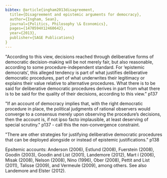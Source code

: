 ```yaml
---
bibtex: @article{ingham2013disagreement,
  title={Disagreement and epistemic arguments for democracy},
  author={Ingham, Sean},
  journal={Politics, Philosophy \& Economics},
  pages={1470594X12460642},
  year={2013},
  publisher={SAGE Publications}
}
---
```


"According to this view, decisions reached through deliberative forms of democratic decision-making will be not merely fair, but also reasonable, according to some procedure-independent standard.  For ‘epistemic democrats’, this alleged tendency is part of what justifies deliberative democratic procedures, part of what underwrites their legitimacy or explains their value relative to alternative procedures. What there is to be said for deliberative democratic procedures derives in part from what there is to be said for the quality of their decisions, according to this view." p137

"If an account of democracy implies that, with the right democratic procedure in place, the political judgments of rational observers would converge to a consensus merely upon observing the procedure’s decisions, then the account is, if not ipso facto implausible, at least deserving of special scrutiny." p137  - call this the non-convergence constraint.

"There are other strategies for justifying deliberative democratic procedures that can be deployed alongside or instead of epistemic justifications." p138


Epsitemic accounts: 	 Anderson (2006), Estlund (2008), Fuerstein (2008), Goodin (2003), Goodin and List (2001), Landemore (2012), Mart ́ı (2006), Misak (2008), Nelson (2008), Nino (1996), Ober (2008), Pettit and List (2011), Talisse (2009), and Vermeule (2009), among others. See also Landemore and Elster (2012).
